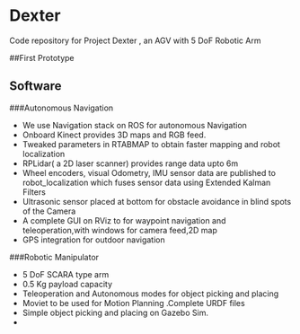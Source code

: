 # Dexter
Code repository for Project Dexter , an  AGV with 5 DoF Robotic Arm

##First Prototype

Software
-----------------
###Autonomous Navigation

* We use Navigation stack on ROS for autonomous Navigation
* Onboard Kinect provides 3D maps and RGB feed.
* Tweaked parameters in RTABMAP to obtain faster mapping and robot localization
* RPLidar( a 2D laser scanner) provides range data upto 6m 
* Wheel encoders, visual Odometry, IMU sensor data are published to robot_localization which fuses sensor data using Extended Kalman Filters
* Ultrasonic sensor placed at bottom for obstacle avoidance in blind spots of the Camera
* A complete GUI on RViz to for waypoint navigation and teleoperation,with windows for camera feed,2D map 
* GPS integration for outdoor navigation

###Robotic Manipulator

* 5 DoF SCARA type arm
* 0.5 Kg payload capacity
* Teleoperation and Autonomous modes for object picking and placing
* Moviet to be used for Motion Planning .Complete URDF files
* Simple object picking and placing on Gazebo Sim.
* 

